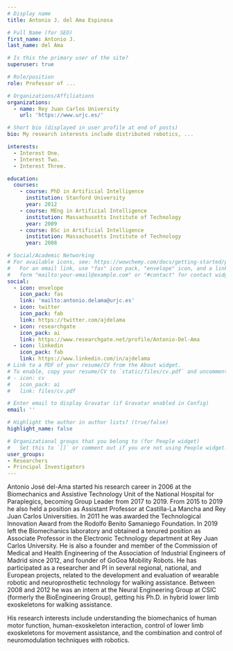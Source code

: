 ```yaml
---
# Display name
title: Antonio J. del Ama Espinosa

# Full Name (for SEO)
first_name: Antonio J.
last_name: del Ama

# Is this the primary user of the site?
superuser: true

# Role/position
role: Professor of ...

# Organizations/Affiliations
organizations:
  - name: Rey Juan Carlos University
    url: 'https://www.urjc.es/'

# Short bio (displayed in user profile at end of posts)
bio: My research interests include distributed robotics, ...

interests:
  - Interest One.
  - Interest Two.
  - Interest Three.

education:
  courses:
    - course: PhD in Artificial Intelligence
      institution: Stanford University
      year: 2012
    - course: MEng in Artificial Intelligence
      institution: Massachusetts Institute of Technology
      year: 2009
    - course: BSc in Artificial Intelligence
      institution: Massachusetts Institute of Technology
      year: 2008

# Social/Academic Networking
# For available icons, see: https://wowchemy.com/docs/getting-started/page-builder/#icons
#   For an email link, use "fas" icon pack, "envelope" icon, and a link in the
#   form "mailto:your-email@example.com" or "#contact" for contact widget.
social:
  - icon: envelope
    icon_pack: fas
    link: 'mailto:antonio.delama@urjc.es'
  - icon: twitter
    icon_pack: fab
    link: https://twitter.com/ajdelama
  - icon: researchgate
    icon_pack: ai
    link: https://www.researchgate.net/profile/Antonio-Del-Ama
  - icon: linkedin
    icon_pack: fab
    link: https://www.linkedin.com/in/ajdelama
# Link to a PDF of your resume/CV from the About widget.
# To enable, copy your resume/CV to `static/files/cv.pdf` and uncomment the lines below.
# - icon: cv
#   icon_pack: ai
#   link: files/cv.pdf

# Enter email to display Gravatar (if Gravatar enabled in Config)
email: ''

# Highlight the author in author lists? (true/false)
highlight_name: false

# Organizational groups that you belong to (for People widget)
#   Set this to `[]` or comment out if you are not using People widget.
user_groups:
- Researchers
- Principal Investigators
---
```

Antonio José del-Ama started his research career in 2006 at the Biomechanics and Assistive Technology Unit of the National Hospital for Paraplegics, becoming Group Leader from 2017 to 2019. From 2015 to 2019 he also held a position as Assistant Professor at Castilla-La Mancha and Rey Juan Carlos Universities. In 2011 he was awarded the Technological Innovation Award from the Rodolfo Benito Samaniego Foundation. In 2019 left the Biomechanics laboratory and obtained a tenured position as Associate Professor in the Electronic Technology department at Rey Juan Carlos University. He is also a founder and member of the Commission of Medical and Health Engineering of the Association of Industrial Engineers of Madrid since 2012, and founder of GoGoa Mobility Robots. He has participated as a researcher and PI in several regional, national, and European projects, related to the development and evaluation of wearable robotic and neuroprosthetic technology for walking assistance.  Between 2008 and 2012 he was an intern at the Neural Engineering Group at CSIC (formerly the BioEngineering Group), getting his Ph.D. in hybrid lower limb exoskeletons for walking assistance.

His research interests include understanding the biomechanics of human motor function, human-exoskeleton interaction, control of lower limb exoskeletons for movement assistance, and the combination and control of neuromodulation techniques with robotics.
